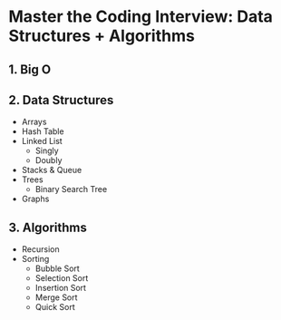# Master the Coding Interview: Data Structures + Algorithms
## 1. Big O
## 2. Data Structures
- Arrays
- Hash Table
- Linked List
    - Singly
    - Doubly
- Stacks & Queue
- Trees
    - Binary Search Tree
- Graphs
## 3. Algorithms
- Recursion
- Sorting
    - Bubble Sort
    - Selection Sort
    - Insertion Sort
    - Merge Sort
    - Quick Sort